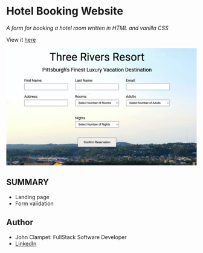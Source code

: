 # Hotel Booking Website

*A form for booking a hotel room*
*written in HTML and vanilla CSS*

View it [here](https://jsclampet.github.io/sdmm-second-assignment/)

![preview](src/preview.png)

## SUMMARY

- Landing page
- Form validation

## Author
- John Clampet: FullStack Software Developer
- [LinkedIn](https://www.linkedin.com/in/john-clampet-264007122/)
